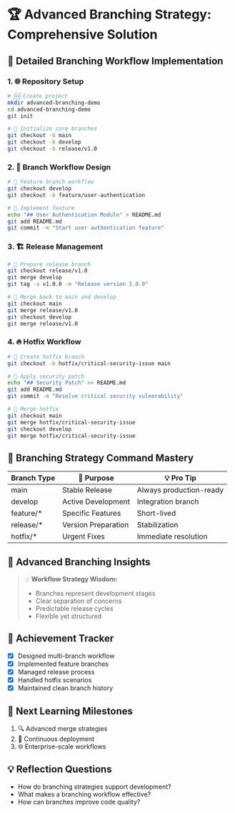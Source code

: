 # 🏆 Advanced Branching Strategy: Comprehensive Solution

## 🚀 Detailed Branching Workflow Implementation

### 1. 🌐 Repository Setup
```bash
# 🆕 Create project
mkdir advanced-branching-demo
cd advanced-branching-demo
git init

# 📝 Initialize core branches
git checkout -b main
git checkout -b develop
git checkout -b release/v1.0
```

### 2. 🔀 Branch Workflow Design
```bash
# 🌳 Feature branch workflow
git checkout develop
git checkout -b feature/user-authentication

# 📝 Implement feature
echo "## User Authentication Module" > README.md
git add README.md
git commit -m "Start user authentication feature"
```

### 3. 🏗 Release Management
```bash
# 🚀 Prepare release branch
git checkout release/v1.0
git merge develop
git tag -a v1.0.0 -m "Release version 1.0.0"

# 🔄 Merge back to main and develop
git checkout main
git merge release/v1.0
git checkout develop
git merge release/v1.0
```

### 4. 🔥 Hotfix Workflow
```bash
# 🐛 Create hotfix branch
git checkout -b hotfix/critical-security-issue main

# 📝 Apply security patch
echo "## Security Patch" >> README.md
git add README.md
git commit -m "Resolve critical security vulnerability"

# 🌈 Merge hotfix
git checkout main
git merge hotfix/critical-security-issue
git checkout develop
git merge hotfix/critical-security-issue
```

## 🧠 Branching Strategy Command Mastery
| Branch Type | 🎨 Purpose | 💡 Pro Tip |
|-------------|------------|-------------|
| main | Stable Release | Always production-ready |
| develop | Active Development | Integration branch |
| feature/* | Specific Features | Short-lived |
| release/* | Version Preparation | Stabilization |
| hotfix/* | Urgent Fixes | Immediate resolution |

## 🌟 Advanced Branching Insights
> 💡 **Workflow Strategy Wisdom:**
> - Branches represent development stages
> - Clear separation of concerns
> - Predictable release cycles
> - Flexible yet structured

## 🏅 Achievement Tracker
- [x] Designed multi-branch workflow
- [x] Implemented feature branches
- [x] Managed release process
- [x] Handled hotfix scenarios
- [x] Maintained clean branch history

## 🚀 Next Learning Milestones
1. 🔍 Advanced merge strategies
2. 📂 Continuous deployment
3. 🌐 Enterprise-scale workflows

## 💡 Reflection Questions
- How do branching strategies support development?
- What makes a branching workflow effective?
- How can branches improve code quality?
